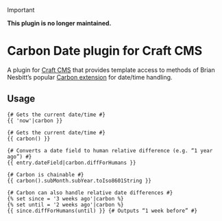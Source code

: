 > [!IMPORTANT]
>
> **This plugin is no longer maintained.**

# Carbon Date plugin for Craft CMS

A plugin for [Craft CMS](https://craftcms.com/) that provides template access to methods of Brian Nesbitt’s popular [Carbon extension](https://github.com/briannesbitt/Carbon) for date/time handling.

## Usage

```twig
{# Gets the current date/time #}
{{ 'now'|carbon }}

{# Gets the current date/time #}
{{ carbon() }}

{# Converts a date field to human relative difference (e.g. “1 year ago”) #}
{{ entry.dateField|carbon.diffForHumans }}

{# Carbon is chainable #}
{{ carbon().subMonth.subYear.toIso8601String }}

{# Carbon can also handle relative date differences #}
{% set since = '3 weeks ago'|carbon %}
{% set until = '2 weeks ago'|carbon %}
{{ since.diffForHumans(until) }} {# Outputs “1 week before” #}
```
